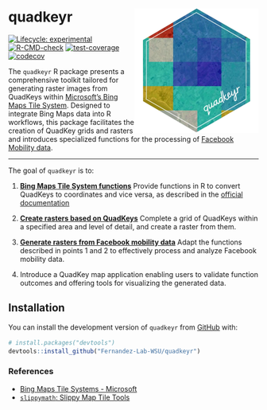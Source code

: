 
<!-- README.md is generated from README.Rmd. Please edit that file -->

# quadkeyr <img src="man/figures/logo.png" align="right" height="250" />

<!-- badges: start -->

[![Lifecycle:
experimental](https://img.shields.io/badge/lifecycle-experimental-orange.svg)](https://lifecycle.r-lib.org/articles/stages.html#experimental) [![R-CMD-check](https://github.com/Fernandez-Lab-WSU/quadkeyr/actions/workflows/check-standard.yaml/badge.svg)](https://github.com/Fernandez-Lab-WSU/quadkeyr/actions/workflows/check-standard.yaml) [![test-coverage](https://github.com/Fernandez-Lab-WSU/quadkeyr/actions/workflows/test-coverage.yaml/badge.svg)](https://github.com/Fernandez-Lab-WSU/quadkeyr/actions/workflows/test-coverage.yaml) [![codecov](https://codecov.io/gh/Fernandez-Lab-WSU/quadkeyr/main/graph/badge.svg)](https://codecov.io/gh/Fernandez-Lab-WSU/quadkeyr)

<!-- badges: end -->

The `quadkeyr` R package presents a comprehensive toolkit tailored for
generating raster images from QuadKeys within [Microsoft’s Bing Maps
Tile
System](https://learn.microsoft.com/en-us/bingmaps/articles/bing-maps-tile-system).
Designed to integrate Bing Maps data into R workflows, this package
facilitates the creation of QuadKey grids and rasters and introduces
specialized functions for the processing of [Facebook Mobility
data](https://dataforgood.facebook.com/).

------------------------------------------------------------------------

The goal of `quadkeyr` is to:

1.  [**Bing Maps Tile System
    functions**](https://fernandez-lab-wsu.github.io/quadkeyr/articles/quadkey_conversion.html)
    Provide functions in R to convert QuadKeys to coordinates and vice
    versa, as described in the [official
    documentation](https://learn.microsoft.com/en-us/bingmaps/articles/bing-maps-tile-system)

2.  [**Create rasters based on
    QuadKeys**](https://fernandez-lab-wsu.github.io/quadkeyr/articles/get_grid_from_quadkeys.html)
    Complete a grid of QuadKeys within a specified area and level of
    detail, and create a raster from them.

3.  [**Generate rasters from Facebook mobility
    data**](https://fernandez-lab-wsu.github.io/quadkeyr/articles/create_rasters_from_grid.html)
    Adapt the functions described in points 1 and 2 to effectively
    process and analyze Facebook mobility data.

4.  Introduce a QuadKey map application enabling users to validate
    function outcomes and offering tools for visualizing the generated
    data.

## Installation

You can install the development version of `quadkeyr` from
[GitHub](https://github.com/) with:

``` r
# install.packages("devtools")
devtools::install_github("Fernandez-Lab-WSU/quadkeyr")
```

### References

- [Bing Maps Tile Systems -
  Microsoft](https://learn.microsoft.com/en-us/bingmaps/articles/bing-maps-tile-system)
- [`slippymath`: Slippy Map Tile
  Tools](https://cran.r-project.org/web/packages/slippymath/index.html)
